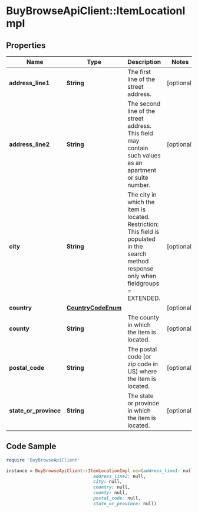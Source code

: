 # BuyBrowseApiClient::ItemLocationImpl

## Properties

Name | Type | Description | Notes
------------ | ------------- | ------------- | -------------
**address_line1** | **String** | The first line of the street address. | [optional] 
**address_line2** | **String** | The second line of the street address. This field may contain such values as an apartment or suite number. | [optional] 
**city** | **String** | The city in which the item is located. Restriction: This field is populated in the search method response only when fieldgroups &#x3D; EXTENDED. | [optional] 
**country** | [**CountryCodeEnum**](CountryCodeEnum.md) |  | [optional] 
**county** | **String** | The county in which the item is located. | [optional] 
**postal_code** | **String** | The postal code (or zip code in US) where the item is located. | [optional] 
**state_or_province** | **String** | The state or province in which the item is located. | [optional] 

## Code Sample

```ruby
require 'BuyBrowseApiClient'

instance = BuyBrowseApiClient::ItemLocationImpl.new(address_line1: null,
                                 address_line2: null,
                                 city: null,
                                 country: null,
                                 county: null,
                                 postal_code: null,
                                 state_or_province: null)
```


